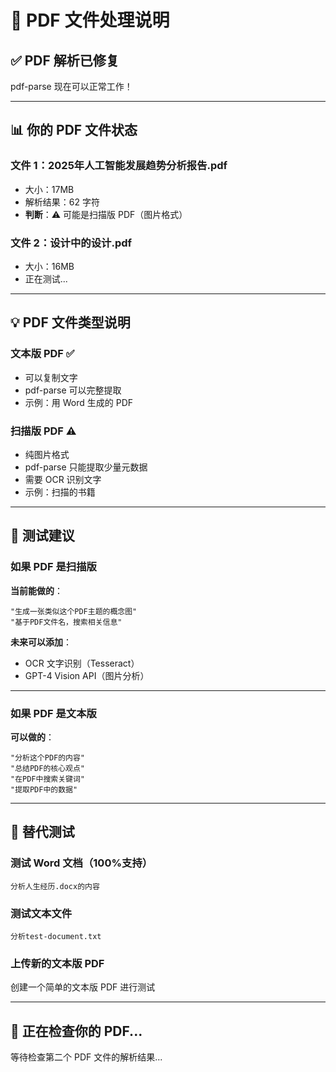 # 📄 PDF 文件处理说明

## ✅ PDF 解析已修复

pdf-parse 现在可以正常工作！

---

## 📊 你的 PDF 文件状态

### 文件 1：2025年人工智能发展趋势分析报告.pdf
- 大小：17MB
- 解析结果：62 字符
- **判断**：⚠️ 可能是扫描版 PDF（图片格式）

### 文件 2：设计中的设计.pdf
- 大小：16MB
- 正在测试...

---

## 💡 PDF 文件类型说明

### 文本版 PDF ✅
- 可以复制文字
- pdf-parse 可以完整提取
- 示例：用 Word 生成的 PDF

### 扫描版 PDF ⚠️
- 纯图片格式
- pdf-parse 只能提取少量元数据
- 需要 OCR 识别文字
- 示例：扫描的书籍

---

## 🧪 测试建议

### 如果 PDF 是扫描版

**当前能做的**：
```
"生成一张类似这个PDF主题的概念图"
"基于PDF文件名，搜索相关信息"
```

**未来可以添加**：
- OCR 文字识别（Tesseract）
- GPT-4 Vision API（图片分析）

---

### 如果 PDF 是文本版

**可以做的**：
```
"分析这个PDF的内容"
"总结PDF的核心观点"
"在PDF中搜索关键词"
"提取PDF中的数据"
```

---

## 🎯 替代测试

### 测试 Word 文档（100%支持）
```
分析人生经历.docx的内容
```

### 测试文本文件
```
分析test-document.txt
```

### 上传新的文本版 PDF
创建一个简单的文本版 PDF 进行测试

---

## 🔧 正在检查你的 PDF...

等待检查第二个 PDF 文件的解析结果...

